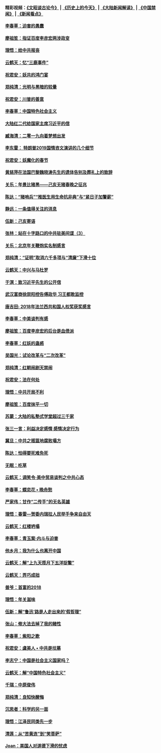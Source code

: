 #### 精彩视频：[《文昭谈古论今》](http://45.76.195.252/wenzhao) | [《历史上的今天》](http://45.76.195.252/today-in-history) | [《大陆新闻解读》](http://45.76.195.252/ntdtv-comedy) | [《中国禁闻》](http://45.76.195.252/ntdtv-news) | [《新闻看点》](http://45.76.195.252/news-insight) 

 #### [李春草：迫害的愚蠢](../pages/nsc993/n11036601.md?t=02111330) 

#### [廖祖笙：指证百度李彦宏两涉政变](../pages/nsc993/n11036579.md?t=02111330) 

#### [理悟：给中共报丧](../pages/nsc993/n11036501.md?t=02111330) 

#### [云鹤天：忆“三鹿事件”](../pages/nsc993/n11036466.md?t=02111330) 

#### [祝君安：妖共的鸿门宴](../pages/nsc993/n11035387.md?t=02111330) 

#### [郑纯清：光明与黑暗的较量](../pages/nsc993/n11035337.md?t=02111330) 

#### [祝君安：川普的善意](../pages/nsc993/n11032077.md?t=02111330) 

#### [李春草：中国特色社会主义](../pages/nsc993/n11032132.md?t=02111330) 

#### [大陆红二代给国家主席习近平的信](../pages/nsc993/n11031995.md?t=02111330) 

#### [臧海清：二零一九向着梦想出发](../pages/nsc993/n11031959.md?t=02111330) 

#### [李东雷： 特朗普2019国情咨文演讲的几个细节](../pages/nsc993/n11031943.md?t=02111330) 

#### [祝君安：妖魔化的春节](../pages/nsc993/n11031747.md?t=02111330) 

#### [黄慈萍在法国巴黎魏晓涛先生的遗体告别及葬礼上的致辞](../pages/nsc993/n11031419.md?t=02111330) 

#### [关乐：年景比猪黑——己亥无猪春晚之征兆](../pages/nsc993/n11031494.md?t=02111330) 

#### [陈达：“猪哨兵”“推医生用生命抗非典”与“紧日子加警薪”](../pages/nsc993/n11027746.md?t=02111330) 

#### [静远：一条值得关注的消息](../pages/nsc993/n11024470.md?t=02111330) 

#### [伍新：己亥寄语](../pages/nsc993/n11024543.md?t=02111330) 

#### [张林：站在十字路口的中共驻美间谍（3）](../pages/nsc993/n11023043.md?t=02111330) 

#### [关乐：北京年关鞭炮实名制感言](../pages/nsc993/n11022630.md?t=02111330) 

#### [郑纯清：“证明”取消六千多项与“清廉”下滑十位](../pages/nsc993/n11022638.md?t=02111330) 

#### [云鹤天：中兴与马杜罗](../pages/nsc993/n11022620.md?t=02111330) 

#### [于溟：致习近平先生的公开信](../pages/nsc993/n11022593.md?t=02111330) 

#### [武汉富商徐崇阳控告傅政华 习王都敢监控](../pages/nsc993/n11022212.md?t=02111330) 

#### [唐吉田: 2018年法兰西共和国人权奖获奖感言](../pages/nsc993/n11021537.md?t=02111330) 

#### [李春草：中美谈判有感](../pages/nsc993/n11019776.md?t=02111330) 

#### [廖祖笙：百度李彦宏的后台是血债派](../pages/nsc993/n11019767.md?t=02111330) 

#### [李春草：红妖的蛊惑](../pages/nsc993/n11017095.md?t=02111330) 

#### [吴国光：试论改革与“二次改革”](../pages/nsc993/n11017055.md?t=02111330) 

#### [郑纯清：红朝闹剧天禁闹](../pages/nsc993/n11017030.md?t=02111330) 

#### [祝君安：法在何处](../pages/nsc993/n11017021.md?t=02111330) 

#### [理悟：中共开局不利](../pages/nsc993/n11016938.md?t=02111330) 

#### [廖祖笙：百度抹平一切](../pages/nsc993/n11014925.md?t=02111330) 

#### [苏蒙：大陆的私塾式学堂超过三千家](../pages/nsc993/n11014334.md?t=02111330) 

#### [张三一言：利益决定感情 感情决定行为](../pages/nsc993/n11012463.md?t=02111330) 

#### [冀旦：中共之摇篮地腐败塌方](../pages/nsc993/n11009533.md?t=02111330) 

#### [陈达：怕得要死难免死](../pages/nsc993/n11009520.md?t=02111330) 

#### [无眠：吃草](../pages/nsc993/n11007940.md?t=02111330) 

#### [云鹤天：调笑令‧美中贸易谈判之中共心态](../pages/nsc993/n11007670.md?t=02111330) 

#### [李春草：蝶恋花  •  晚舟愁](../pages/nsc993/n11006605.md?t=02111330) 

#### [严家伟：甘作“二传手”的无名英雄](../pages/nsc993/n11005340.md?t=02111330) 

#### [理悟：春雷—贺委内瑞拉人民举手争来自由天](../pages/nsc993/n11005334.md?t=02111330) 

#### [云鹤天：红楼坍塌](../pages/nsc993/n11005318.md?t=02111330) 

#### [李春草：青玉案·内斗与迫害](../pages/nsc993/n11005306.md?t=02111330) 

#### [他乡月：我为什么也离开中国](../pages/nsc993/n11003553.md?t=02111330) 

#### [云鹤天：解“上九天揽月下五洋捉鳖”](../pages/nsc993/n11000750.md?t=02111330) 

#### [云鹤天：弄巧成拙](../pages/nsc993/n11000722.md?t=02111330) 

#### [兽爷：首富的2018](../pages/nsc993/n11000693.md?t=02111330) 

#### [理悟：年关滋味](../pages/nsc993/n10998847.md?t=02111330) 

#### [伍新：解“鲁迅‘路是人走出来的’假哲理”](../pages/nsc993/n10998777.md?t=02111330) 

#### [张山：修大法去掉了我的赌性](../pages/nsc993/n10997702.md?t=02111330) 

#### [李春草：紫阳之歌](../pages/nsc993/n10997679.md?t=02111330) 

#### [祝君安：虞美人 • 中共是坟墓](../pages/nsc993/n10996090.md?t=02111330) 

#### [李志宁：中国是社会主义国家吗？](../pages/nsc993/n10996097.md?t=02111330) 

#### [云鹤天：解“中国特色社会主义”](../pages/nsc993/n10996043.md?t=02111330) 

#### [千瑞：中原俊伟](../pages/nsc993/n10995401.md?t=02111330) 

#### [郑纯清：良知快醒悔](../pages/nsc993/n10995385.md?t=02111330) 

#### [沉思者：科学的另一面](../pages/nsc993/n10996074.md?t=02111330) 

#### [理悟：江泽民同类先一步](../pages/nsc993/n10995378.md?t=02111330) 

#### [清莲：从“苦黄连”到“笑菩萨”](../pages/nsc993/n10995466.md?t=02111330) 

#### [Joan：美国人对道德下滑的忧虑](../pages/nsc993/n10995424.md?t=02111330) 

